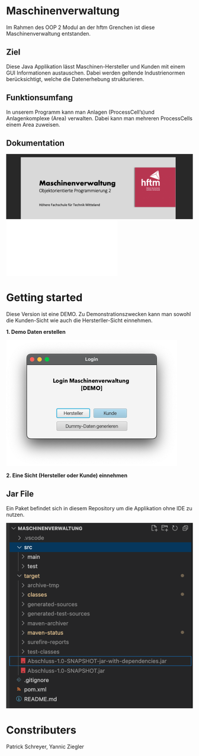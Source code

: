 # Maschinenverwaltung 
Im Rahmen des OOP 2 Modul an der hftm Grenchen ist diese Maschinenverwaltung entstanden. 

## Ziel 
Diese Java Applikation lässt Maschinen-Hersteller und Kunden mit einem GUI Informationen austauschen. Dabei werden geltende Industrienormen berücksichtigt, welche die Datenerhebung strukturieren. 

## Funktionsumfang 
In unserem Programm kann man Anlagen (ProcessCell’s)und Anlagenkomplexe (Area) verwalten. Dabei kann man mehreren ProcessCells einem Area zuweisen.

## Dokumentation 
![](Docs/DokumentCover.png)
![Dokumentation Maschinenverwaltung](Docs/OOP2%20Projektarbeit.pdf)

# Getting started
Diese Version ist eine DEMO. Zu Demonstrationszwecken kann man sowohl die Kunden-Sicht wie auch die Hersterller-Sicht einnehmen. 

**1. Demo Daten erstellen**

![Demo Login](Docs/Demo-Login.png)

**2. Eine Sicht (Hersteller oder Kunde) einnehmen** 

## Jar File 
Ein Paket befindet sich in diesem Repository um die Applikation ohne IDE zu nutzen. 

![Jar Paket](Docs/Jar-Datei.png)

# Constributers
Patrick Schreyer, Yannic Ziegler 